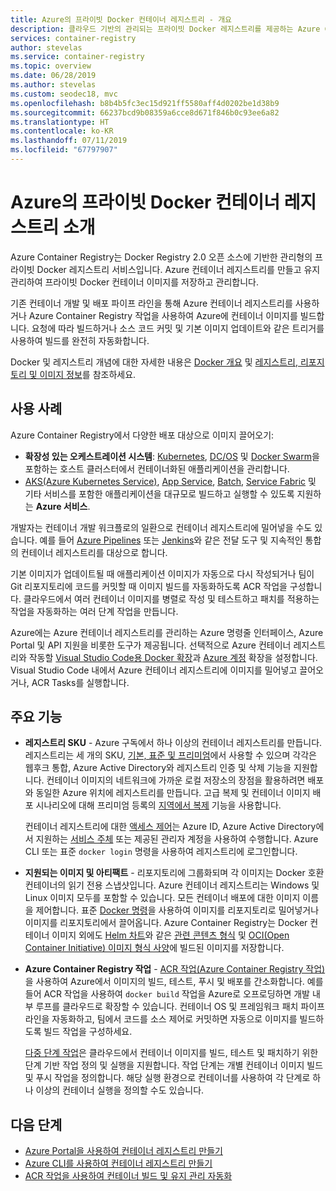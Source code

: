 ```yaml
---
title: Azure의 프라이빗 Docker 컨테이너 레지스트리 - 개요
description: 클라우드 기반의 관리되는 프라이빗 Docker 레지스트리를 제공하는 Azure Container Registry 서비스에 대한 소개입니다.
services: container-registry
author: stevelas
ms.service: container-registry
ms.topic: overview
ms.date: 06/28/2019
ms.author: stevelas
ms.custom: seodec18, mvc
ms.openlocfilehash: b8b4b5fc3ec15d921ff5580aff4d0202be1d38b9
ms.sourcegitcommit: 66237bcd9b08359a6cce8d671f846b0c93ee6a82
ms.translationtype: HT
ms.contentlocale: ko-KR
ms.lasthandoff: 07/11/2019
ms.locfileid: "67797907"
---
```

# <a name="introduction-to-private-docker-container-registries-in-azure"></a>Azure의 프라이빗 Docker 컨테이너 레지스트리 소개

Azure Container Registry는 Docker Registry 2.0 오픈 소스에 기반한 관리형의 프라이빗 Docker 레지스트리 서비스입니다. Azure 컨테이너 레지스트리를 만들고 유지 관리하여 프라이빗 Docker 컨테이너 이미지를 저장하고 관리합니다.

기존 컨테이너 개발 및 배포 파이프 라인을 통해 Azure 컨테이너 레지스트리를 사용하거나 Azure Container Registry 작업을 사용하여 Azure에 컨테이너 이미지를 빌드합니다. 요청에 따라 빌드하거나 소스 코드 커밋 및 기본 이미지 업데이트와 같은 트리거를 사용하여 빌드를 완전히 자동화합니다.

Docker 및 레지스트리 개념에 대한 자세한 내용은 [Docker 개요](https://docs.docker.com/engine/docker-overview/) 및 [레지스트리, 리포지토리 및 이미지 정보](container-registry-concepts.md)를 참조하세요.

## <a name="use-cases"></a>사용 사례

Azure Container Registry에서 다양한 배포 대상으로 이미지 끌어오기:

* **확장성 있는 오케스트레이션 시스템**: [Kubernetes](https://kubernetes.io/docs/), [DC/OS](https://docs.mesosphere.com/) 및 [Docker Swarm](https://docs.docker.com/swarm/)을 포함하는 호스트 클러스터에서 컨테이너화된 애플리케이션을 관리합니다.
* [AKS(Azure Kubernetes Service)](../aks/index.yml), [App Service](../app-service/index.yml), [Batch](../batch/index.yml), [Service Fabric](/azure/service-fabric/) 및 기타 서비스를 포함한 애플리케이션을 대규모로 빌드하고 실행할 수 있도록 지원하는 **Azure 서비스**.

개발자는 컨테이너 개발 워크플로의 일환으로 컨테이너 레지스트리에 밀어넣을 수도 있습니다. 예를 들어 [Azure Pipelines](/azure/devops/pipelines/get-started/what-is-azure-pipelines.md) 또는 [Jenkins](https://jenkins.io/)와 같은 전달 도구 및 지속적인 통합의 컨테이너 레지스트리를 대상으로 합니다.

기본 이미지가 업데이트될 때 애플리케이션 이미지가 자동으로 다시 작성되거나 팀이 Git 리포지토리에 코드를 커밋할 때 이미지 빌드를 자동화하도록 ACR 작업을 구성합니다. 클라우드에서 여러 컨테이너 이미지를 병렬로 작성 및 테스트하고 패치를 적용하는 작업을 자동화하는 여러 단계 작업을 만듭니다.

Azure에는 Azure 컨테이너 레지스트리를 관리하는 Azure 명령줄 인터페이스, Azure Portal 및 API 지원을 비롯한 도구가 제공됩니다. 선택적으로 Azure 컨테이너 레지스트리와 작동할 [Visual Studio Code용 Docker 확장](https://code.visualstudio.com/docs/azure/docker)과 [Azure 계정](https://marketplace.visualstudio.com/items?itemName=ms-vscode.azure-account) 확장을 설정합니다. Visual Studio Code 내에서 Azure 컨테이너 레지스트리에 이미지를 밀어넣고 끌어오거나, ACR Tasks를 실행합니다.

## <a name="key-features"></a>주요 기능

* **레지스트리 SKU** - Azure 구독에서 하나 이상의 컨테이너 레지스트리를 만듭니다. 레지스트리는 세 개의 SKU, [기본, 표준 및 프리미엄](container-registry-skus.md)에서 사용할 수 있으며 각각은 웹후크 통합, Azure Active Directory와 레지스트리 인증 및 삭제 기능을 지원합니다. 컨테이너 이미지의 네트워크에 가까운 로컬 저장소의 장점을 활용하려면 배포와 동일한 Azure 위치에 레지스트리를 만듭니다. 고급 복제 및 컨테이너 이미지 배포 시나리오에 대해 프리미엄 등록의 [지역에서 복제](container-registry-geo-replication.md) 기능을 사용합니다. 

  컨테이너 레지스트리에 대한 [액세스 제어](container-registry-authentication.md)는 Azure ID, Azure Active Directory에서 지원하는 [서비스 주체](../active-directory/develop/app-objects-and-service-principals.md) 또는 제공된 관리자 계정을 사용하여 수행합니다. Azure CLI 또는 표준 `docker login` 명령을 사용하여 레지스트리에 로그인합니다.

* **지원되는 이미지 및 아티팩트** - 리포지토리에 그룹화되며 각 이미지는 Docker 호환 컨테이너의 읽기 전용 스냅샷입니다. Azure 컨테이너 레지스트리는 Windows 및 Linux 이미지 모두를 포함할 수 있습니다. 모든 컨테이너 배포에 대한 이미지 이름을 제어합니다. 표준 [Docker 명령](https://docs.docker.com/engine/reference/commandline/)을 사용하여 이미지를 리포지토리로 밀어넣거나 이미지를 리포지토리에서 끌어옵니다. Azure Container Registry는 Docker 컨테이너 이미지 외에도 [Helm 차트](container-registry-helm-repos.md)와 같은 [관련 콘텐츠 형식](container-registry-image-formats.md) 및 [OCI(Open Container Initiative) 이미지 형식 사양](https://github.com/opencontainers/image-spec/blob/master/spec.md)에 빌드된 이미지를 저장합니다.

* **Azure Container Registry 작업** - [ACR 작업(Azure Container Registry 작업)](container-registry-tasks-overview.md)을 사용하여 Azure에서 이미지의 빌드, 테스트, 푸시 및 배포를 간소화합니다. 예를 들어 ACR 작업을 사용하여 `docker build` 작업을 Azure로 오프로딩하면 개발 내부 루프를 클라우드로 확장할 수 있습니다. 컨테이너 OS 및 프레임워크 패치 파이프라인을 자동화하고, 팀에서 코드를 소스 제어로 커밋하면 자동으로 이미지를 빌드하도록 빌드 작업을 구성하세요.

  [다중 단계 작업](container-registry-tasks-overview.md#multi-step-tasks)은 클라우드에서 컨테이너 이미지를 빌드, 테스트 및 패치하기 위한 단계 기반 작업 정의 및 실행을 지원합니다. 작업 단계는 개별 컨테이너 이미지 빌드 및 푸시 작업을 정의합니다. 해당 실행 환경으로 컨테이너를 사용하여 각 단계로 하나 이상의 컨테이너 실행을 정의할 수도 있습니다.

## <a name="next-steps"></a>다음 단계

* [Azure Portal을 사용하여 컨테이너 레지스트리 만들기](container-registry-get-started-portal.md)
* [Azure CLI를 사용하여 컨테이너 레지스트리 만들기](container-registry-get-started-azure-cli.md)
* [ACR 작업을 사용하여 컨테이너 빌드 및 유지 관리 자동화](container-registry-tasks-overview.md)
